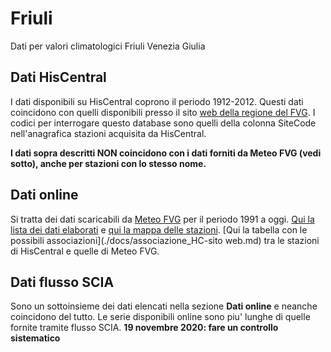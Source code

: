 # Friuli

Dati per valori climatologici Friuli Venezia Giulia

## Dati HisCentral

I dati disponibili su HisCentral coprono il periodo 1912-2012. Questi dati coincidono con quelli disponibili presso il sito [web della regione del FVG](http://www.regione.fvg.it/rafvg/cms/RAFVG/ambiente-territorio/tutela-ambiente-gestione-risorse-naturali/FOGLIA205/#id4). I codici per interrogare questo database sono quelli della colonna SiteCode nell'anagrafica stazioni acquisita da HisCentral.

**I dati sopra descritti NON coincidono con i dati forniti da Meteo FVG (vedi sotto), anche per stazioni con lo stesso nome.**

## Dati online

Si tratta dei dati scaricabili da [Meteo FVG](https://www.meteo.fvg.it/archivio.php?ln=&p=dati) per il periodo 1991 a oggi. 
[Qui la lista dei dati elaborati](./docs/scaricati.md) e [qui la mappa delle stazioni](https://github.com/valori-climatologici-1991-2020/Friuli/blob/main/selenium/mappa_stazioni/friuli_ana.geojson).
[Qui la tabella con le possibili associazioni](./docs/associazione_HC-sito web.md) tra le stazioni di HisCentral e quelle di Meteo FVG.

## Dati flusso SCIA

Sono un sottoinsieme dei dati elencati nella sezione **Dati online** e neanche coincidono del tutto. Le serie disponibili online sono piu' lunghe di quelle fornite tramite flusso SCIA. **19 novembre 2020: fare un controllo sistematico**
